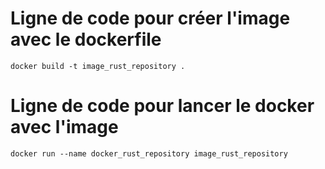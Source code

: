 # **Ligne de code pour créer l'image avec le dockerfile** 

```docker build -t image_rust_repository .```
# **Ligne de code pour lancer le docker avec l'image**

```docker run --name docker_rust_repository image_rust_repository```
